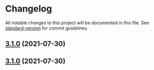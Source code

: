 # Changelog

All notable changes to this project will be documented in this file. See [standard-version](https://github.com/conventional-changelog/standard-version) for commit guidelines.

## [3.1.0](https://github.com/iusmob/AdKleinSDK/compare/v3.0.1...v3.1.0) (2021-07-30)

## [3.1.0](https://github.com/iusmob/AdKleinSDK/compare/v3.0.1...v3.1.0) (2021-07-30)

